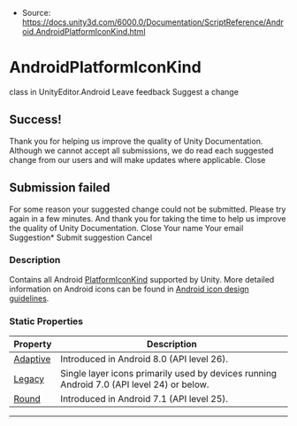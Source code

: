 * Source: https://docs.unity3d.com/6000.0/Documentation/ScriptReference/Android.AndroidPlatformIconKind.html

# AndroidPlatformIconKind
class in UnityEditor.Android
Leave feedback
Suggest a change
## Success!
Thank you for helping us improve the quality of Unity Documentation. Although we cannot accept all submissions, we do read each suggested change from our users and will make updates where applicable.
Close
## Submission failed
For some reason your suggested change could not be submitted. Please <a>try again</a> in a few minutes. And thank you for taking the time to help us improve the quality of Unity Documentation.
Close
Your name Your email Suggestion* Submit suggestion
Cancel
### Description
Contains all Android [PlatformIconKind](https://docs.unity3d.com/6000.0/Documentation/ScriptReference/PlatformIconKind.html) supported by Unity.
More detailed information on Android icons can be found in [Android icon design guidelines](https://developer.android.com/guide/practices/ui_guidelines/icon_design.html).
### Static Properties
Property | Description  
---|---  
[Adaptive](https://docs.unity3d.com/6000.0/Documentation/ScriptReference/Android.AndroidPlatformIconKind.Adaptive.html) | Introduced in Android 8.0 (API level 26).  
[Legacy](https://docs.unity3d.com/6000.0/Documentation/ScriptReference/Android.AndroidPlatformIconKind.Legacy.html) | Single layer icons primarily used by devices running Android 7.0 (API level 24) or below.  
[Round](https://docs.unity3d.com/6000.0/Documentation/ScriptReference/Android.AndroidPlatformIconKind.Round.html) | Introduced in Android 7.1 (API level 25).  
* * *
